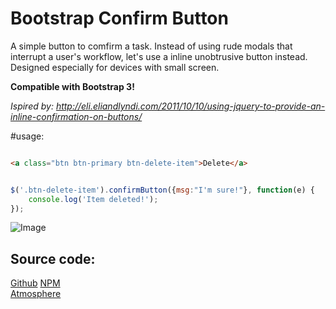 Bootstrap Confirm Button
============

A simple button to comfirm a task.
Instead of using rude modals that interrupt a user's workflow, let's use a inline unobtrusive button instead.
Designed especially for devices with small screen. 

**Compatible with Bootstrap 3!**

*Ispired by: http://eli.eliandlyndi.com/2011/10/10/using-jquery-to-provide-an-inline-confirmation-on-buttons/*


 #usage:


```html

<a class="btn btn-primary btn-delete-item">Delete</a>

```

```javascript

$('.btn-delete-item').confirmButton({msg:"I'm sure!"}, function(e) {
	console.log('Item deleted!');
});

```

![Image](https://raw.githubusercontent.com/stefanocudini/bootstrap-confirm-button/master/confirm-delete-button.png)

Source code:
------

[Github](https://github.com/stefanocudini/bootstrap-confirm-button)
[NPM](https://npmjs.org/package/bootstrap-confirm-button)  
[Atmosphere](https://atmosphere.meteor.com/package/bootstrap-confirm-button)
